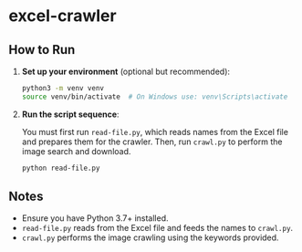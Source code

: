# excel-crawler

## How to Run

1. **Set up your environment** (optional but recommended):

   ```bash
   python3 -m venv venv
   source venv/bin/activate  # On Windows use: venv\Scripts\activate
   ```

2. **Run the script sequence**:

   You must first run `read-file.py`, which reads names from the Excel file and prepares them for the crawler. Then, run `crawl.py` to perform the image search and download.

   ```bash
   python read-file.py
   ```

## Notes

- Ensure you have Python 3.7+ installed.
- `read-file.py` reads from the Excel file and feeds the names to `crawl.py`.
- `crawl.py` performs the image crawling using the keywords provided.
